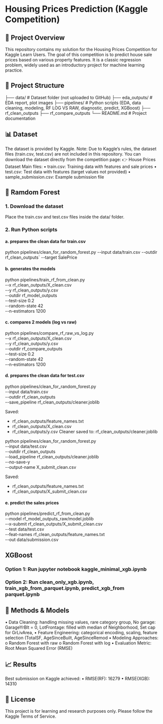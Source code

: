 # Housing Prices Prediction (Kaggle Competition)
## 📌 Project Overview
This repository contains my solution for the Housing Prices Competition for Kaggle Learn Users.
The goal of this competition is to predict house sale prices based on various property features. It is a classic regression problem, widely used as an introductory project for machine learning practice.
 
## 📂 Project Structure
├── data/              # Dataset folder (not uploaded to GitHub)
├── eda_outputs/       # EDA report, plot images
├── pipelines/         # Python scripts (EDA, data cleaning, modeling, RF LOG VS RAW, diagnostic, predict, XGBoost)
├── rf_clean_outputs
├── rf_compare_outputs
└── README.md          # Project documentation
 
## 📊 Dataset
The dataset is provided by Kaggle. Note: Due to Kaggle’s rules, the dataset files (train.csv, test.csv) are not included in this repository.
You can download the dataset directly from the competition page:
👉 House Prices Dataset
Main files:
•	train.csv: Training data with features and sale prices
•	test.csv: Test data with features (target values not provided)
•	sample_submission.csv: Example submission file
 
## 🔧 Ramdom Forest
### 1. Download the dataset
Place the train.csv and test.csv files inside the data/ folder.
### 2. Run Python scripts
#### a. prepares the clean data for train.csv
python pipelines/clean_for_random_forest.py 
--input data/train.csv 
--outdir rf_clean_outputs`
--target SalePrice

#### b. generates the models
python pipelines/train_rf_from_clean.py \
  --x rf_clean_outputs/X_clean.csv \
  --y rf_clean_outputs/y.csv \
  --outdir rf_model_outputs \
  --test-size 0.2 \
  --random-state 42 \
  --n-estimators 1200

#### c. compares 2 models (log vs raw)
python pipelines/compare_rf_raw_vs_log.py \
  --x rf_clean_outputs/X_clean.csv \
  --y rf_clean_outputs/y.csv \
  --outdir rf_compare_outputs \
  --test-size 0.2 \
  --random-state 42 \
  --n-estimators 1200

#### d. prepares the clean data for test.csv
python pipelines/clean_for_random_forest.py \
  --input data/train.csv \
  --outdir rf_clean_outputs \
  --save_pipeline rf_clean_outputs/cleaner.joblib

Saved:
 - rf_clean_outputs/feature_names.txt
 - rf_clean_outputs/X_clean.csv
 - rf_clean_outputs/y.csv
Cleaner saved to: rf_clean_outputs/cleaner.joblib

python pipelines/clean_for_random_forest.py \
  --input data/test.csv \
  --outdir rf_clean_outputs \
  --load_pipeline rf_clean_outputs/cleaner.joblib \
  --no-save-y \
  --output-name X_submit_clean.csv

Saved:
 - rf_clean_outputs/feature_names.txt
 - rf_clean_outputs/X_submit_clean.csv

#### e. predict the sales prices
python pipelines/predict_rf_from_clean.py \
  --model rf_model_outputs_raw/model.joblib \
  --x-submit rf_clean_outputs/X_submit_clean.csv \
  --test data/test.csv \
  --feat-names rf_clean_outputs/feature_names.txt \
  --out data/submission.csv

## XGBoost

### Option 1: Run jupyter notebook kaggle_minimal_xgb.ipynb

### Option 2: Run clean_only_xgb.ipynb, train_xgb_from_parquet.ipynb, predict_xgb_from parquet.ipynb

 
## 🧠 Methods & Models
•	Data Cleaning: handling missing values, rare category group, No garage: GarageYrBlt = 0, LotFrontage: filled with median of Neighborhood, Set cap for GrLivArea, 
•	Feature Engineering: categorical encoding, scaling, feature selection (TotalSF, AgeSinceBuilt, AgeSinceRemod
•	Modeling Approaches:
o	Random Forest with raw 
o	Random Forest with log
•	Evaluation Metric: Root Mean Squared Error (RMSE)
 
## 📈 Results
Best submission on Kaggle achieved:
•	RMSE(RF): 16279
•	RMSE(XGB): 14310
 
## 📜 License
This project is for learning and research purposes only. Please follow the Kaggle Terms of Service.

